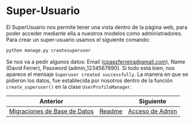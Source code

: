# Super-Usuario

El SuperUsuario nos permite tener una vista dentro de la página web, para poder acceder mediante ella a nuestros modelos como administradores. Para crear un super-usuario usamos el siguiente comando:

```txt
python manage.py createsuperuser
```

Se nos va a pedir algunos datos: Email (cpaezferreira@gmail.com), Name (David Ferrer), Password (admin_1234567890). Si todo está bien, nos aparece el mensaje `Superuser created successfully`. La manera en que se pidieron los datos, fue establecida por nosotros dentro de la función `create_superuser()` en la clase `UserProfileManager`.

| Anterior |                        | Siguiente                                   |
| -------- | ---------------------- | ------------------------------------------- |
| [Migraciones de Base de Datos](05_Migraciones_Base_Datos.md) | [Readme](../README.md) | [Acceso de Admin](07_Acceso_Admin.md) |
